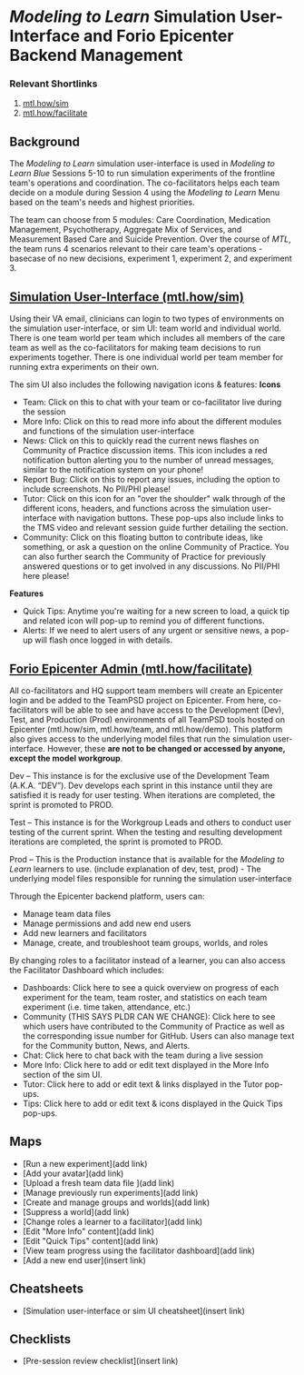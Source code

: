 # *Modeling to Learn* Simulation User-Interface and Forio Epicenter Backend Management

### Relevant Shortlinks
1. [mtl.how/sim](https://mtl.how/sim)
2. [mtl.how/facilitate](https://mtl.how/facilitate)

## Background
The *Modeling to Learn* simulation user-interface is used in *Modeling to Learn Blue* Sessions 5-10 to run simulation experiments of the frontline team's operations and coordination. The co-facilitators helps each team decide on a module during Session 4 using the *Modeling to Learn* Menu based on the team's needs and highest priorities. 

The team can choose from 5 modules: Care Coordination, Medication Management, Psychotherapy, Aggregate Mix of Services, and Measurement Based Care and Suicide Prevention. Over the course of *MTL*, the team runs 4 scenarios relevant to their care team's operations - basecase of no new decisions, experiment 1, experiment 2, and experiment 3.

## [Simulation User-Interface (mtl.how/sim)](https://mtl.how/sim)
Using their VA email, clinicians can login to two types of environments on the simulation user-interface, or sim UI: team world and individual world. There is one team world per team which includes all members of the care team as well as the co-facilitators for making team decisions to run experiments together. There is one individual world per team member for running extra experiments on their own.

The sim UI also includes the following navigation icons & features:
**Icons**
- Team: Click on this to chat with your team or co-facilitator live during the session
- More Info: Click on this to read more info about the different modules and functions of the simulation user-interface
- News: Click on this to quickly read the current news flashes on Community of Practice discussion items. This icon includes a red notification button alerting you to the number of unread messages, similar to the notification system on your phone!
- Report Bug: Click on this to report any issues, including the option to include screenshots. No PII/PHI please!
- Tutor: Click on this icon for an "over the shoulder" walk through of the different icons, headers, and functions across the simulation user-interface with navigation buttons. These pop-ups also include links to the TMS video and relevant session guide further detailing the section.
- Community: Click on this floating button to contribute ideas, like something, or ask a question on the online Community of Practice. You can also further search the Community of Practice for previously answered questions or to get involved in any discussions. No PII/PHI here please!

**Features**
- Quick Tips: Anytime you're waiting for a new screen to load, a quick tip and related icon will pop-up to remind you of different functions.
- Alerts: If we need to alert users of any urgent or sensitive news, a pop-up will flash once logged in with details.



## [Forio Epicenter Admin (mtl.how/facilitate)](https://mtl.how/facilitate)
All co-facilitators and HQ support team members will create an Epicenter login and be added to the TeamPSD project on Epicenter. From here, co-facilitators will be able to see and have access to the Development (Dev), Test, and Production (Prod) environments of all TeamPSD tools hosted on Epicenter (mtl.how/sim, mtl.how/team, and mtl.how/demo). This platform also gives access to the underlying model files that run the simulation user-interface. However, these **are not to be changed or accessed by anyone, except the model workgroup**.

Dev – This instance is for the exclusive use of the Development Team (A.K.A. “DEV”). Dev develops each sprint in this instance until they are satisfied it is ready for user testing. When iterations are completed, the sprint is promoted to PROD.

Test – This instance is for the Workgroup Leads and others to conduct user testing of the current sprint. When the testing and resulting development iterations are completed, the sprint is promoted to PROD.

Prod – This is the Production instance that is available for the *Modeling to Learn* learners to use.
(include explanation of dev, test, prod) - The underlying model files responsible for running the simulation user-interface 

Through the Epicenter backend platform, users can:
- Manage team data files
- Manage permissions and add new end users
- Add new learners and facilitators
- Manage, create, and troubleshoot team groups, worlds, and roles 


By changing roles to a facilitator instead of a learner, you can also access the Facilitator Dashboard which includes:
- Dashboards: Click here to see a quick overview on progress of each experiment for the team, team roster, and statistics on each team experiment (i.e. time taken, attendance, etc.)
- Community (THIS SAYS PLDR CAN WE CHANGE): Click here to see which users have contributed to the Community of Practice as well as the corresponding issue number for GitHub. Users can also manage text for the Community button, News, and Alerts. 
- Chat: Click here to chat back with the team during a live session
- More Info: Click here to add or edit text displayed in the More Info section of the sim UI.
- Tutor: Click here to add or edit text & links displayed in the Tutor pop-ups.
- Tips: Click here to add or edit text & icons displayed in the Quick Tips pop-ups.

## Maps
- [Run a new experiment](add link)
- [Add your avatar](add link)
- [Upload a fresh team data file ](add link)
- [Manage previously run experiments](add link)
- [Create and manage groups and worlds](add link)
- [Suppress a world](add link)
- [Change roles a learner to a facilitator](add link) 
- [Edit "More Info" content](add link)
- [Edit "Quick Tips" content](add link)
- [View team progress using the facilitator dashboard](add link)
- [Add a new end user](insert link)

## Cheatsheets
- [Simulation user-interface or sim UI cheatsheet](insert link)

## Checklists
- [Pre-session review checklist](insert link)
